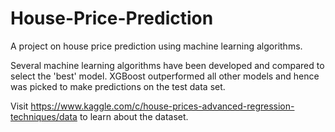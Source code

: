 # House-Price-Prediction
A project on house price prediction using machine learning algorithms.  

Several machine learning algorithms have been developed and compared to select the 'best' model. XGBoost outperformed all other models and hence was picked to make predictions on the test data set.

Visit https://www.kaggle.com/c/house-prices-advanced-regression-techniques/data to learn about the dataset.
